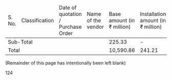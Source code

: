 <table><thead><tr><td>S. No.</td><td>Classification</td><td>Date of quotation / Purchase Order</td><td>Name of the vendor</td><td>Base amount (in ₹ million)</td><td>Installation amount (in ₹ million)</td><td>Tax Amount (in ₹ million)</td><td>Total amount (in ₹ million)</td><td>Expiry date</td></tr></thead><tbody><tr><td colspan="4">Sub-Total</td><td>225.33</td><td>-</td><td>45.69</td><td>271.02</td><td></td></tr><tr><td colspan="4">Total</td><td>10,590.86</td><td>241.21</td><td>1,057.98</td><td>11,890.05</td><td></td></tr></tbody></table>

(Remainder of this page has intentionally been left blank)

124